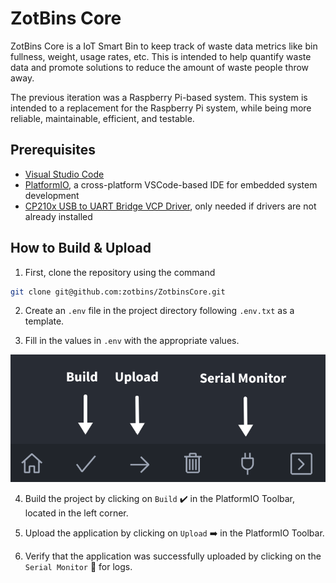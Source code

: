 # ZotBins Core

ZotBins Core is a IoT Smart Bin to keep track of waste data metrics like bin fullness, weight, usage rates, etc. This is intended to help quantify waste data and promote solutions to reduce the amount of waste people throw away.

The previous iteration was a Raspberry Pi-based system. This system is intended to a replacement for the Raspberry Pi system, while being more reliable, maintainable, efficient, and testable.

## Prerequisites
- [Visual Studio Code](https://code.visualstudio.com/)
- [PlatformIO](https://platformio.org/), a cross-platform VSCode-based IDE for embedded system development
- [CP210x USB to UART Bridge VCP Driver](https://www.silabs.com/developers/usb-to-uart-bridge-vcp-drivers), only needed if drivers are not already installed

## How to Build & Upload
1. First, clone the repository using the command
```bash
git clone git@github.com:zotbins/ZotbinsCore.git
```

2. Create an `.env` file in the project directory following `.env.txt` as a template.

3. Fill in the values in `.env` with the appropriate values.

![PlatformIO VSCode Toolbar](docs/images/platformio_toolbar.png)

4. Build the project by clicking on `Build` ✔️ in the PlatformIO Toolbar, located in the left corner.

5. Upload the application by clicking on `Upload` ➡️ in the PlatformIO Toolbar.

6. Verify that the application was successfully uploaded by clicking on the `Serial Monitor` 🔌 for logs.
